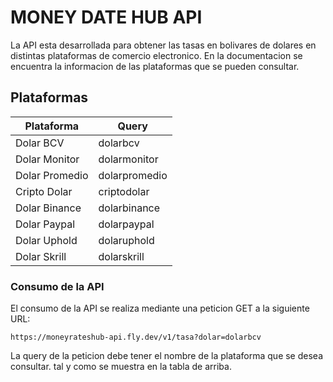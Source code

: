 # MONEY DATE HUB API

La API esta desarrollada para obtener las tasas en bolivares de dolares en distintas
plataformas de comercio electronico. En la documentacion se encuentra la informacion de las
plataformas que se pueden consultar.

## Plataformas

| Plataforma     | Query         |
| -------------- | ------------- |
| Dolar BCV      | dolarbcv      |
| Dolar Monitor  | dolarmonitor  |
| Dolar Promedio | dolarpromedio |
| Cripto Dolar   | criptodolar   |
| Dolar Binance  | dolarbinance  |
| Dolar Paypal   | dolarpaypal   |
| Dolar Uphold   | dolaruphold   |
| Dolar Skrill   | dolarskrill   |

### Consumo de la API

El consumo de la API se realiza mediante una peticion GET a la siguiente URL:

`https://moneyrateshub-api.fly.dev/v1/tasa?dolar=dolarbcv`

La query de la peticion debe tener el nombre de la plataforma que se desea consultar. tal y
como se muestra en la tabla de arriba.
